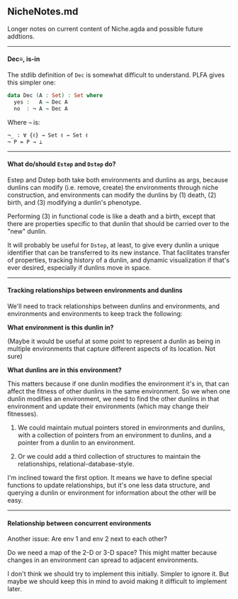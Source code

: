 NicheNotes.md
----
Longer notes on current content of Niche.agda and possible future addtions.


---
#### Dec≡, is-in

The stdlib definition of `Dec` is somewhat difficult to
understand. PLFA gives this simpler one:

```agda
data Dec (A : Set) : Set where
  yes :   A → Dec A
  no  : ¬ A → Dec A
```
Where `¬` is:
```
¬_ : ∀ {ℓ} → Set ℓ → Set ℓ
¬ P = P → ⊥
```

---
#### What do/should `Estep` and `Dstep` do?

Estep and Dstep both take both environments and dunlins as args, because
dunlins can modify (i.e. remove, create) the environments through niche
construction, and environments can modify the dunlins by (1) death, (2) birth,
and (3) modifying a dunlin's phenotype. 

Performing (3) in functional code is like a death and a birth,
except that there are properties specific to that dunlin that should
be carried over to the "new" dunlin.

It will probably be useful for `Dstep`, at least, to give every dunlin
a unique identifier that can be transferred to its new instance.  That
facilitates transfer of properties, tracking history of a dunlin, and
dynamic visualization if that's ever desired, especially if dunlins
move in space.

---
#### Tracking relationships between environments and dunlins

We'll need to track relationships between dunlins and
environments, and environments and environments to keep track the
following:

**What environment is this dunlin in?**

(Maybe it would be useful at some point to represent a dunlin as being in
multiple environments that capture different aspects of its location.  Not
sure)

**What dunlins are in this environment?**

This matters because if one dunlin modifies the environment it's
in, that can affect the fitness of other dunlins in the same
environment.  So we when one dunlin modifies an environment, we need
to find the other dunlins in that environment and update their
environments (which may change their fitnesses).

1. We could maintain mutual pointers stored in environments and
dunlins, with a collection of pointers from an environment to
dunlins, and a pointer from a dunlin to an environment.

2. Or we could add a third collection of structures to maintain
the relationships, relational-database-style.

I'm inclined toward the first option.  It means we have to define
special functions to update relationships, but it's one less data
structure, and querying a dunlin or environment for information
about the other will be easy.


---
#### Relationship between concurrent environments

Another issue: Are env 1 and env 2 next to each other?

Do we need a map of the 2-D or 3-D space? This might matter
because changes in an environment can spread to adjacent environments.  

I don't think we should try to implement this initially.  Simpler to
ignore it. But maybe we should keep this in mind to avoid making it
difficult to implement later.





